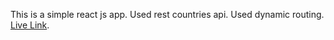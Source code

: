 This is a simple react js app. 
Used rest countries api. 
Used dynamic routing.
[Live Link](https://competent-hoover-a30b10.netlify.app/).
